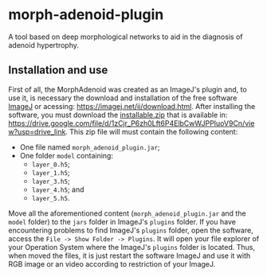 # morph-adenoid-plugin
A tool based on deep morphological networks to aid in the diagnosis of adenoid hypertrophy.

## Installation and use
First of all, the MorphAdenoid was created as an ImageJ's plugin and, to use it, is necessary the download and installation of the free software [ImageJ](https://imagej.net/ij/download.html) or acessing: https://imagej.net/ij/download.html.
After installing the software, you must download the [installable.zip](https://drive.google.com/file/d/1zCjr_P6zh0Lft6P4ElbCwWJPPIuoV9Cn/view?usp=drive_link) that is available in: https://drive.google.com/file/d/1zCjr_P6zh0Lft6P4ElbCwWJPPIuoV9Cn/view?usp=drive_link.
This zip file will must contain the following content:
- One file named `morph_adenoid_plugin.jar`;
- One folder `model` containing:
    - `layer_0.h5`;
    - `layer_1.h5`;
    - `layer_3.h5`;
    - `layer_4.h5`; and
    - `layer_5.h5`.

Move all the aforementioned content (`morph_adenoid_plugin.jar` and the `model` folder) to the `jars` folder in ImageJ's `plugins` folder. If you have encountering problems to find ImageJ's `plugins` folder, open the software, access the `File -> Show Folder -> Plugins`.
It will open your file explorer of your Operation System where the ImageJ's `plugins` folder is located.
Thus, when moved the files, it is just restart the software ImageJ and use it with RGB image or an video according to restriction of your ImageJ.